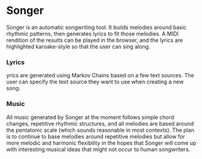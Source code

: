 # Songer
Songer is an automatic songwriting tool.  It builds melodies around basic rhythmic patterns, then generates lyrics to fit those melodies.  A MIDI rendition of the results can be played in the browser, and the lyrics are highlighted karoake-style so that the user can sing along.

### Lyrics
yrics are generated using Markov Chains based on a few text sources. The user can specify the text source they want to use when creating a new song.

### Music
All music generated by Songer at the moment follows simple chord changes, repetitive rhythmic structures, and all melodies are based around the pentatonic scale (which sounds reasonable in most contexts). The plan is to continue to base melodies around repetitive melodies but allow for more melodic and harmonic flexibility in the hopes that Songer will come up with interesting musical ideas that might not occur to human songwriters.
